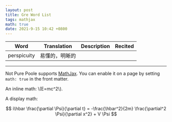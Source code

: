 ```yaml
---
layout: post
title: Gre Word List
tags: mathjax
math: true
date: 2021-9-15 10:42 +0800
---
```

|  Word  |  Translation  |  Description  |  Recited  | 
|--------|---------------|---------------|-----------|
|perspicuity|易懂的，明晰的|||












------
Not Pure Poole supports [MathJax](https://www.mathjax.org/). You can enable it on a page by setting `math: true` in the front matter.

An inline math: \\\(E=mc^2\\\).

A display math:

$$
i\hbar \frac{\partial \Psi}{\partial t} = -\frac{\hbar^2}{2m}
\frac{\partial^2 \Psi}{\partial x^2} + V \Psi
$$
